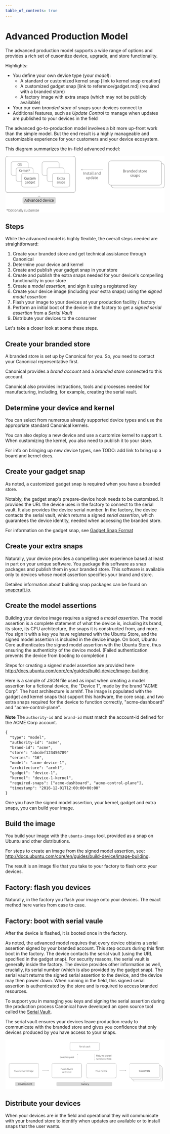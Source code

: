 ```yaml
---
table_of_contents: true
---
```


# Advanced Production Model

The advanced production model supports a wide range of options and provides a rich set of cusomtize device, upgrade, and store functionality. 

Highlights:

* You define your own device type (your _model_):
    * A standard or customized kernel snap [link to kernel snap creation]
    * A customized gadget snap [link to reference/gadget.md] (required with a branded store)
    * A factory image with extra snaps (which may not be publicly available)
* Your our own _branded store_ of snaps your devices connect to
* Additional features, such as _Update Control_ to manage when updates are published to your devices in the field

The advanced go-to-production model involves a bit more up-front work than the simple model. But the end result is a highly manageable and customizable experience for your customers and your device ecosystem.

This diagram summarizes the in-field advanced model:

!["Advanced Production Model"](../../../media/production-model-advanced.png)

## Steps

While the advanced model is highly flexible, the overall steps needed are straightforward:

1. Create your branded store and get technical assistance through Canonical
1. Determine your device and kernel
1. Create and publish your gadget snap in your store
1. Create and publish the extra snaps needed for your device's compelling functionality in your store
1. Create a _model assertion_, and sign it using a registered key
1. Create your device image (including your extra snaps) using the _signed model assertion_
1. Flash your image to your devices at your production facility / factory
1. Perform an initial boot of the device in the factory to get a _signed serial assertion_ from a _Serial Vault_
1. Distribute your devices to the consumer

Let's take a closer look at some these steps.

## Create your branded store

A branded store is set up by Canonical for you. So, you need to contact your Canonical representative first. 

Canonical provides a _brand account_ and a _branded store_ connected to this account.

Canonical also provides instructions, tools and processes needed for manufacturing, including, for example, creating the serial vault.

## Determine your device and kernel

You can select from numerous already supported device types and use the appropriate standard Canonical kernels.

You can also deploy a new device and use a customize kernel to support it. When customizing the kernel, you also need to publish it to your store.

For info on bringing up new device types, see TODO: add link to bring up a board and kernel docs.

## Create your gadget snap

As noted, a customized gadget snap is required when you have a branded store. 

Notably, the gadget snap's prepare-device hook needs to be customized. It provides the URL the device uses in the factory to connect to the serial vault. It also provides the device serial number. In the factory, the device contacts the serial vault, which returns a signed _serial assertion_, which guarantees the device identity, needed when accessing the branded store.

For information on the gadget snap, see [Gadget Snap Format](../../reference/gadget.html)

## Create your extra snaps

Naturally, your device provides a compelling user experience based at least in part on your unique software. You package this software as snap packages and publish them in your branded store. This software is available only to devices whose model assertion specifies your brand and store.

Detailed information about building snap packages can be found on [snapcraft.io](http://snapcraft.io).

## Create the model assertions

Building your device image requires a signed a _model assertion_. The model assertion is a complete statement of what the device is, including its brand, its store, its CPU architecture, the snaps it is constructed from, and more. You sign it with a key you have registered with the Ubuntu Store, and the signed model assertion is included in the device image. On boot, Ubuntu Core authenticates the signed model assertion with the Ubuntu Store, thus ensuring the authenticity of the device model. (Failed authentication prevents the device from booting to completion.)

Steps for creating a signed model assertion are provided here <http://docs.ubuntu.com/core/en/guides/build-device/image-building>.

Here is a sample of JSON file used as input when creating a model assertion for a fictional device, the "Device 1", made by the brand "ACME Corp". The host architecture is armhf. The image is populated with the gadget and kernel snaps that support this hardware, the core snap, and two extra snaps required for the device to function correctly, "acme-dashboard" and "acme-control-plane". 

**Note** The `authority-id` and `brand-id` must match the account-id defined for the ACME Corp account.

    {
      "type": "model",
      "authority-id": "acme",
      "brand-id": "acme",
      "store": "abcdef123456789"
      "series": "16",
      "model": "acme-device-1",
      "architecture": "armhf",
      "gadget": "device-1",
      "kernel": "device-1-kernel",
      "required-snaps": ["acme-dashboard", "acme-control-plane"],
      "timestamp": "2016-12-01T12:00:00+00:00"
    }

One you have the signed model assertion, your kernel, gadget and extra snaps, you can build your image.

## Build the image

You build your image with the `ubuntu-image` tool, provided as a snap on Ubuntu and other distributions. 

For steps to create an image from the signed model assertion, see: <http://docs.ubuntu.com/core/en/guides/build-device/image-building>.

The result is an image file that you take to your factory to flash onto your devices.

## Factory: flash you devices

Naturally, in the factory you flash your image onto your devices. The exact method here varies from case to case.

## Factory: boot with serial vaule
 
After the device is flashed, it is booted once in the factory.

As noted, the advanced model requires that every device obtains a serial assertion signed by your branded account. This step occurs during this first boot in the factory. The device contacts the serial vault (using the URL specified in the gadget snap). For security reasons, the serial vault is generally inside the factory. The device provides other information as well, crucially, its serial number (which is also provided by the gadget snap). The serial vault returns the signed serial assertion to the device, and the device may then power down. When running in the field, this signed serial assertion is authenticated by the store and is required to access branded resources.

To support you in managing you keys and signing the serial assertion during the production process Canonical have developed an open source tool called the [Serial Vault](http://github.com/ubuntu-core/identity-vault).

The serial vault ensures your devices leave production ready to communicate with the branded store and gives you confidence that only devices produced by you have access to your snaps.

!["Advance Factory Model"](../../../media/factory-model-advanced.png)

## Distribute your devices

When your devices are in the field and operational they will communicate with your branded store to identify when updates are available or to install snaps that the user wants.


